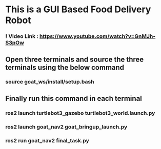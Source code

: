 # This is a GUI Based Food Delivery Robot

### ! Video Link : https://www.youtube.com/watch?v=GnMJh-S3pOw

## Open three terminals and source the three terminals using the below command

### source goat_ws/install/setup.bash

## Finally run this command in each terminal

### ros2 launch turtlebot3_gazebo turtlebot3_world.launch.py

### ros2 launch goat_nav2 goat_bringup_launch.py

### ros2 run goat_nav2 final_task.py
